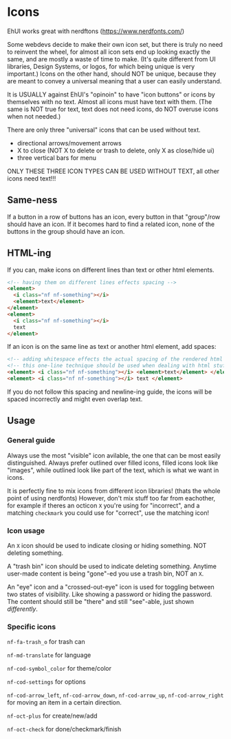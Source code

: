 # Icons

EhUI works great with nerdftons (https://www.nerdfonts.com/)

Some webdevs decide to make their own icon set, but there is truly no need to reinvent the wheel, for almost all icon sets end up looking exactly the same, and are mostly a waste of time to make. (It's quite different from UI libraries, Design Systems, or logos, for which being unique is very important.) Icons on the other hand, should NOT be unique, because they are meant to convey a universal meaning that a user can easily understand.

It is USUALLY against EhUI's "opinoin" to have "icon buttons" or icons by themselves with no text. Almost all icons must have text with them. (The same is NOT true for text, text does not need icons, do NOT overuse icons when not needed.)

There are only three "universal" icons that can be used without text.

- directional arrows/movement arrows
- X to close (NOT X to delete or trash to delete, only X as close/hide ui)
- three vertical bars for menu

ONLY THESE THREE ICON TYPES CAN BE USED WITHOUT TEXT, all other icons need text!!!

## Same-ness

If a button in a row of buttons has an icon, every button in that "group"/row should have an icon. If it becomes hard to find a related icon, none of the buttons in the group should have an icon.

## HTML-ing

If you can, make icons on different lines than text or other html elements.

```html
<!-- having them on different lines effects spacing -->
<element>
  <i class="nf nf-something"></i>
  <element>text</element>
</element>
<element>
  <i class="nf nf-something"></i>
  text
</element>
```

If an icon is on the same line as text or another html element, add spaces:

```html
<!-- adding whitespace effects the actual spacing of the rendered html -->
<!-- this one-line technique should be used when dealing with html stuff in javascript -->
<element> <i class="nf nf-something"></i> <element>text</element> </element>
<element> <i class="nf nf-something"></i> text </element>
```

If you do not follow this spacing and newline-ing guide, the icons will be spaced incorrectly and might even overlap text.

## Usage

### General guide

Always use the most "visible" icon avilable, the one that can be most easily distinguished. Always prefer outlined over filled icons, filled icons look like "images", while outlined look like part of the text, which is what we want in icons.

It is perfectly fine to mix icons from different icon libraries! (thats the whole point of using nerdfonts) However, don't mix stuff too far from eachother, for example if theres an octicon `X` you're using for "incorrect", and a matching `checkmark` you could use for "correct", use the matching icon!

### Icon usage

An `X` icon should be used to indicate closing or hiding something. NOT deleting something.

A "trash bin" icon should be used to indicate deleting something. Anytime user-made content is being "gone"-ed you use a trash bin, NOT an `X`.

An "eye" icon and a "crossed-out-eye" icon is used for toggling between two states of visibility. Like showing a password or hiding the password. The content should still be "there" and still "see"-able, just shown _differently_.

### Specific icons

`nf-fa-trash_o` for trash can

`nf-md-translate` for language

`nf-cod-symbol_color` for theme/color

`nf-cod-settings` for options

`nf-cod-arrow_left`, `nf-cod-arrow_down`, `nf-cod-arrow_up`, `nf-cod-arrow_right` for moving an item in a certain direction.

`nf-oct-plus` for create/new/add

`nf-oct-check` for done/checkmark/finish
